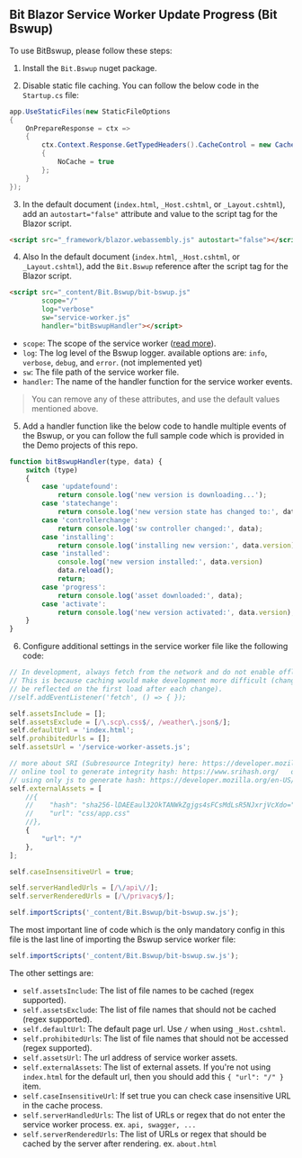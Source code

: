 ## Bit Blazor Service Worker Update Progress (Bit Bswup)

To use BitBswup, please follow these steps:

1. Install the `Bit.Bswup` nuget package.

2. Disable static file caching. You can follow the below code in the `Startup.cs` file:

```csharp
app.UseStaticFiles(new StaticFileOptions
{
    OnPrepareResponse = ctx =>
    {
        ctx.Context.Response.GetTypedHeaders().CacheControl = new CacheControlHeaderValue()
        {
            NoCache = true
        };
    }
});
```

3. In the default document (`index.html`, `_Host.cshtml`, or `_Layout.cshtml`), add an `autostart="false"` attribute and value to the script tag for the Blazor script.

```html
<script src="_framework/blazor.webassembly.js" autostart="false"></script>
```

4. Also In the default document (`index.html`, `_Host.cshtml`, or `_Layout.cshtml`), add the `Bit.Bswup` reference after the script tag for the Blazor script.

```html
<script src="_content/Bit.Bswup/bit-bswup.js"
        scope="/"
        log="verbose"
        sw="service-worker.js"
        handler="bitBswupHandler"></script>
```

- `scope`: The scope of the service worker ([read more](https://developer.chrome.com/docs/workbox/service-worker-lifecycle/#scope)).
- `log`: The log level of the Bswup logger. available options are: `info`, `verbose`, `debug`, and `error`. (not implemented yet)
- `sw`: The file path of the service worker file.
- `handler`: The name of the handler function for the service worker events.

> You can remove any of these attributes, and use the default values mentioned above.

5. Add a handler function like the below code to handle multiple events of the Bswup, or you can follow the full sample code which is provided in the Demo projects of this repo.

```js
function bitBswupHandler(type, data) {
    switch (type)
    {
        case 'updatefound':
            return console.log('new version is downloading...');
        case 'statechange':
            return console.log('new version state has changed to:', data.currentTarget.state);
        case 'controllerchange':
            return console.log('sw controller changed:', data);
        case 'installing':
            return console.log('installing new version:', data.version);
        case 'installed':
            console.log('new version installed:', data.version)
            data.reload();
            return;
        case 'progress':
            return console.log('asset downloaded:', data);
        case 'activate':
            return console.log('new version activated:', data.version);
    }
}
```

6. Configure additional settings in the service worker file like the following code:

```js
// In development, always fetch from the network and do not enable offline support.
// This is because caching would make development more difficult (changes would not
// be reflected on the first load after each change).
//self.addEventListener('fetch', () => { });

self.assetsInclude = [];
self.assetsExclude = [/\.scp\.css$/, /weather\.json$/];
self.defaultUrl = 'index.html';
self.prohibitedUrls = [];
self.assetsUrl = '/service-worker-assets.js';

// more about SRI (Subresource Integrity) here: https://developer.mozilla.org/en-US/docs/Web/Security/Subresource_Integrity
// online tool to generate integrity hash: https://www.srihash.org/   or   https://laysent.github.io/sri-hash-generator/
// using only js to generate hash: https://developer.mozilla.org/en-US/docs/Web/API/SubtleCrypto/digest
self.externalAssets = [
    //{
    //    "hash": "sha256-lDAEEaul32OkTANWkZgjgs4sFCsMdLsR5NJxrjVcXdo=",
    //    "url": "css/app.css"
    //},
    {
        "url": "/"
    },
];

self.caseInsensitiveUrl = true;

self.serverHandledUrls = [/\/api\//];
self.serverRenderedUrls = [/\/privacy$/];

self.importScripts('_content/Bit.Bswup/bit-bswup.sw.js');
```

The most important line of code which is the only mandatory config in this file is the last line of importing the Bswup service worker file:

```js
self.importScripts('_content/Bit.Bswup/bit-bswup.sw.js');
```

The other settings are:

- `self.assetsInclude`: The list of file names to be cached (regex supported).
- `self.assetsExclude`: The list of file names that should not be cached (regex supported).
- `self.defaultUrl`: The default page url. Use `/` when using `_Host.cshtml`.
- `self.prohibitedUrls`: The list of file names that should not be accessed (regex supported).
- `self.assetsUrl`: The url address of service worker assets.
- `self.externalAssets`: The list of external assets. If you're not using `index.html` for the default url, then you should add this `{ "url": "/" }` item.
- `self.caseInsensitiveUrl`: If set true you can check case insensitive URL in the cache process.
- `self.serverHandledUrls`: The list of URLs or regex that do not enter the service worker process. ex. `api, swagger, ...`
- `self.serverRenderedUrls`: The list of URLs or regex that should be cached by the server after rendering. ex. `about.html`